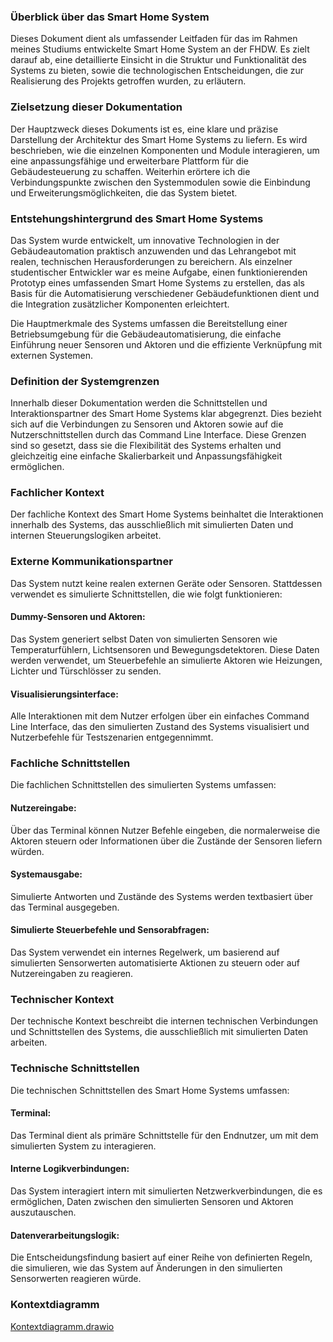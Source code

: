 ### Überblick über das Smart Home System
Dieses Dokument dient als umfassender Leitfaden für das im Rahmen meines Studiums entwickelte Smart Home System an der FHDW. Es zielt darauf ab, eine detaillierte Einsicht in die Struktur und Funktionalität des Systems zu bieten, sowie die technologischen Entscheidungen, die zur Realisierung des Projekts getroffen wurden, zu erläutern.

### Zielsetzung dieser Dokumentation
Der Hauptzweck dieses Dokuments ist es, eine klare und präzise Darstellung der Architektur des Smart Home Systems zu liefern. Es wird beschrieben, wie die einzelnen Komponenten und Module interagieren, um eine anpassungsfähige und erweiterbare Plattform für die Gebäudesteuerung zu schaffen. Weiterhin erörtere ich die Verbindungspunkte zwischen den Systemmodulen sowie die Einbindung und Erweiterungsmöglichkeiten, die das System bietet.

### Entstehungshintergrund des Smart Home Systems
Das System wurde entwickelt, um innovative Technologien in der Gebäudeautomation praktisch anzuwenden und das Lehrangebot mit realen, technischen Herausforderungen zu bereichern. Als einzelner studentischer Entwickler war es meine Aufgabe, einen funktionierenden Prototyp eines umfassenden Smart Home Systems zu erstellen, das als Basis für die Automatisierung verschiedener Gebäudefunktionen dient und die Integration zusätzlicher Komponenten erleichtert.

Die Hauptmerkmale des Systems umfassen die Bereitstellung einer Betriebsumgebung für die Gebäudeautomatisierung, die einfache Einführung neuer Sensoren und Aktoren und die effiziente Verknüpfung mit externen Systemen.

### Definition der Systemgrenzen
Innerhalb dieser Dokumentation werden die Schnittstellen und Interaktionspartner des Smart Home Systems klar abgegrenzt. Dies bezieht sich auf die Verbindungen zu Sensoren und Aktoren sowie auf die Nutzerschnittstellen durch das Command Line Interface. Diese Grenzen sind so gesetzt, dass sie die Flexibilität des Systems erhalten und gleichzeitig eine einfache Skalierbarkeit und Anpassungsfähigkeit ermöglichen.

### Fachlicher Kontext
Der fachliche Kontext des Smart Home Systems beinhaltet die Interaktionen innerhalb des Systems, das ausschließlich mit simulierten Daten und internen Steuerungslogiken arbeitet.

### Externe Kommunikationspartner
Das System nutzt keine realen externen Geräte oder Sensoren. Stattdessen verwendet es simulierte Schnittstellen, die wie folgt funktionieren:

#### Dummy-Sensoren und Aktoren: 
Das System generiert selbst Daten von simulierten Sensoren wie Temperaturfühlern, Lichtsensoren und Bewegungsdetektoren. Diese Daten werden verwendet, um Steuerbefehle an simulierte Aktoren wie Heizungen, Lichter und Türschlösser zu senden.
#### Visualisierungsinterface: 
Alle Interaktionen mit dem Nutzer erfolgen über ein einfaches Command Line Interface, das den simulierten Zustand des Systems visualisiert und Nutzerbefehle für Testszenarien entgegennimmt.

### Fachliche Schnittstellen
Die fachlichen Schnittstellen des simulierten Systems umfassen:

#### Nutzereingabe: 
Über das Terminal können Nutzer Befehle eingeben, die normalerweise die Aktoren steuern oder Informationen über die Zustände der Sensoren liefern würden.
#### Systemausgabe: 
Simulierte Antworten und Zustände des Systems werden textbasiert über das Terminal ausgegeben.
#### Simulierte Steuerbefehle und Sensorabfragen: 
Das System verwendet ein internes Regelwerk, um basierend auf simulierten Sensorwerten automatisierte Aktionen zu steuern oder auf Nutzereingaben zu reagieren.

### Technischer Kontext
Der technische Kontext beschreibt die internen technischen Verbindungen und Schnittstellen des Systems, die ausschließlich mit simulierten Daten arbeiten.

### Technische Schnittstellen
Die technischen Schnittstellen des Smart Home Systems umfassen:

#### Terminal: 
Das Terminal dient als primäre Schnittstelle für den Endnutzer, um mit dem simulierten System zu interagieren.
#### Interne Logikverbindungen: 
Das System interagiert intern mit simulierten Netzwerkverbindungen, die es ermöglichen, Daten zwischen den simulierten Sensoren und Aktoren auszutauschen.
#### Datenverarbeitungslogik: 
Die Entscheidungsfindung basiert auf einer Reihe von definierten Regeln, die simulieren, wie das System auf Änderungen in den simulierten Sensorwerten reagieren würde.

### Kontextdiagramm

[Kontextdiagramm.drawio](..%2F..%2FDesktop%2FKontextdiagramm.drawio)
